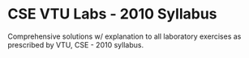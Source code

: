 # CSE VTU Labs - 2010 Syllabus
Comprehensive solutions w/ explanation to all laboratory exercises as prescribed by VTU, CSE - 2010 syllabus.
